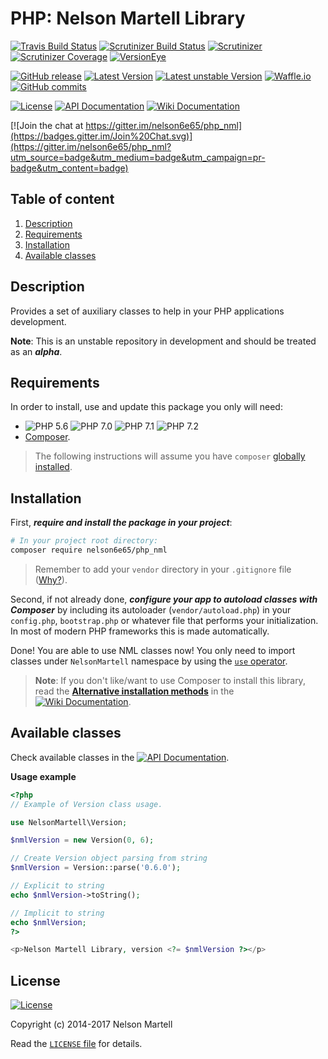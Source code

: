 # PHP: Nelson Martell Library

[![Travis Build Status](https://img.shields.io/travis/nelson6e65/php_nml/master.svg)](https://travis-ci.org/nelson6e65/php_nml)
[![Scrutinizer Build Status](https://img.shields.io/scrutinizer/build/g/nelson6e65/php_nml.svg?b=master&label=scrutinizer)](https://scrutinizer-ci.com/g/nelson6e65/php_nml/build-status/master)
[![Scrutinizer](https://img.shields.io/scrutinizer/g/nelson6e65/php_nml.svg?label=quality)](https://scrutinizer-ci.com/g/nelson6e65/php_nml/?branch=master)
[![Scrutinizer Coverage](https://img.shields.io/scrutinizer/coverage/g/nelson6e65/php_nml/master.svg)](https://scrutinizer-ci.com/g/nelson6e65/php_nml/?branch=master)
[![VersionEye](https://img.shields.io/versioneye/d/php/nelson6e65:php_nml.svg)](https://www.versioneye.com/php/nelson6e65:php_nml#dependencies)

[![GitHub release](https://img.shields.io/github/tag/nelson6e65/php_nml.svg)](https://github.com/nelson6e65/php_nml/tags)
[![Latest Version](https://img.shields.io/packagist/v/nelson6e65/php_nml.svg?label=stable)](https://packagist.org/packages/nelson6e65/php_nml)
[![Latest unstable Version](https://img.shields.io/packagist/vpre/nelson6e65/php_nml.svg?label=unstable)](https://packagist.org/packages/nelson6e65/php_nml#dev-master)
[![Waffle.io](https://img.shields.io/waffle/label/nelson6e65/php_nml/wip.svg?label=Work%20in%20progress)](http://waffle.io/nelson6e65/php_nml)
[![GitHub commits](https://img.shields.io/github/commits-since/nelson6e65/php_nml/v0.6.1.svg)](https://github.com/nelson6e65/php_nml/compare/v0.6.1...master)

[![License](https://img.shields.io/github/license/nelson6e65/php_nml.svg)](LICENSE)
[![API Documentation](http://img.shields.io/badge/documentation-API-yellow.svg)](http://nelson6e65.github.io/php_nml/api)
[![Wiki Documentation](http://img.shields.io/badge/documentation-WIKI-lightgray.svg)](https://github.com/nelson6e65/php_nml/wiki)

[![Join the chat at https://gitter.im/nelson6e65/php_nml](https://badges.gitter.im/Join%20Chat.svg)](https://gitter.im/nelson6e65/php_nml?utm_source=badge&utm_medium=badge&utm_campaign=pr-badge&utm_content=badge)

<!-- TOC depthFrom:2 depthTo:6 withLinks:1 updateOnSave:0 orderedList:1 -->

## Table of content

1. [Description](#description)
2. [Requirements](#requirements)
3. [Installation](#installation)
4. [Available classes](#available-classes)

<!-- /TOC -->


## Description

Provides a set of auxiliary classes to help in your PHP applications development.

**Note**: This is an unstable repository in development and should be treated as an ***alpha***.


## Requirements

In order to install, use and update this package you only will need:

* ![PHP 5.6](http://img.shields.io/badge/PHP-5.6-yellow.svg) ![PHP 7.0](http://img.shields.io/badge/PHP-7.0-yellow.svg) ![PHP 7.1](http://img.shields.io/badge/PHP-7.1-yellow.svg) ![PHP 7.2](http://img.shields.io/badge/PHP-7.2-yellow.svg)
* [Composer](https://getcomposer.org).

> The following instructions will assume you have `composer` [globally installed](https://getcomposer.org/doc/00-intro.md#globally).


## Installation

First, ***require and install the package in your project***:

```sh
# In your project root directory:
composer require nelson6e65/php_nml
```

> Remember to add your `vendor` directory in your `.gitignore` file ([Why?](https://getcomposer.org/doc/faqs/should-i-commit-the-dependencies-in-my-vendor-directory.md)).

Second, if not already done, ***configure your app to autoload classes with Composer*** by including its autoloader (`vendor/autoload.php`) in your `config.php`, `bootstrap.php` or whatever file that performs your initialization. In most of modern PHP frameworks this is made automatically.

Done! You are able to use NML classes now! You only need to import classes under `NelsonMartell` namespace by using the [`use` operator](http://php.net/manual/en/language.namespaces.importing.php).

> **Note**: If you don't like/want to use Composer to install this library, read the [**Alternative installation methods**](https://github.com/nelson6e65/php_nml/wiki/Alternative-installation-methods) in the [![Wiki Documentation](http://img.shields.io/badge/documentation-WIKI-lightgray.svg)](https://github.com/nelson6e65/php_nml/wiki).


## Available classes

Check available classes in the [![API Documentation](http://img.shields.io/badge/documentation-API-yellow.svg)](http://nelson6e65.github.io/php_nml/api).

**Usage example**

```php
<?php
// Example of Version class usage.

use NelsonMartell\Version;

$nmlVersion = new Version(0, 6);

// Create Version object parsing from string
$nmlVersion = Version::parse('0.6.0');

// Explicit to string
echo $nmlVersion->toString();

// Implicit to string
echo $nmlVersion;
?>

<p>Nelson Martell Library, version <?= $nmlVersion ?></p>

```

## License

[![License](https://img.shields.io/github/license/nelson6e65/php_nml.svg)](LICENSE)

Copyright (c) 2014-2017 Nelson Martell

Read the [`LICENSE` file](LICENSE) for details.
